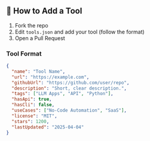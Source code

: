 ## 🤝 How to Add a Tool

1. Fork the repo
2. Edit `tools.json` and add your tool (follow the format)
3. Open a Pull Request

### Tool Format

```json
{
  "name": "Tool Name",
  "url": "https://example.com",
  "githubUrl": "https://github.com/user/repo",
  "description": "Short, clear description.",
  "tags": ["LLM Apps", "API", "Python"],
  "hasApi": true,
  "hasCli": false,
  "useCases": ["No-Code Automation", "SaaS"],
  "license": "MIT",
  "stars": 1200,
  "lastUpdated": "2025-04-04"
}
